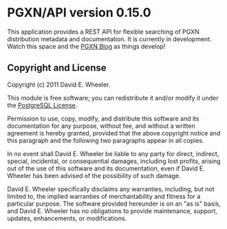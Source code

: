 PGXN/API version 0.15.0
======================

This application provides a REST API for flexible searching of PGXN
distribution metadata and documentation. It is currently in development. Watch
this space and the [PGXN Blog](http://blog.pgxn.org/) as things develop!

Copyright and License
---------------------

Copyright (c) 2011 David E. Wheeler.

This module is free software; you can redistribute it and/or modify it under
the [PostgreSQL License](http://www.opensource.org/licenses/postgresql).

Permission to use, copy, modify, and distribute this software and its
documentation for any purpose, without fee, and without a written agreement is
hereby granted, provided that the above copyright notice and this paragraph
and the following two paragraphs appear in all copies.

In no event shall David E. Wheeler be liable to any party for direct,
indirect, special, incidental, or consequential damages, including lost
profits, arising out of the use of this software and its documentation, even
if David E. Wheeler has been advised of the possibility of such damage.

David E. Wheeler specifically disclaims any warranties, including, but not
limited to, the implied warranties of merchantability and fitness for a
particular purpose. The software provided hereunder is on an "as is" basis,
and David E. Wheeler has no obligations to provide maintenance, support,
updates, enhancements, or modifications.
